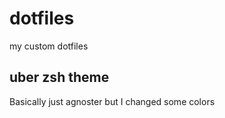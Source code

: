 # dotfiles

my custom dotfiles

## uber zsh theme
Basically just agnoster but I changed some colors
